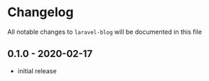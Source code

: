 # Changelog

All notable changes to `laravel-blog` will be documented in this file

## 0.1.0 - 2020-02-17

- initial release
